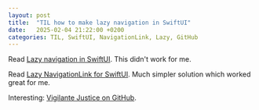 ```yaml
---
layout: post
title:  "TIL how to make lazy navigation in SwiftUI"
date:   2025-02-04 21:22:00 +0200
categories: TIL, SwiftUI, NavigationLink, Lazy, GitHub
---
```

Read [Lazy navigation in SwiftUI](https://swiftwithmajid.com/2021/01/27/lazy-navigation-in-swiftui/). This didn't work for me.

Read [Lazy NavigationLink for SwiftUI](https://stevenpcurtis.medium.com/lazy-navigationlink-for-swiftui-6fa2ccd762bd). Much simpler solution which worked great for me.

Interesting: [Vigilante Justice on GitHub](https://trufflesecurity.com/blog/vigilante-justice-on-github).
